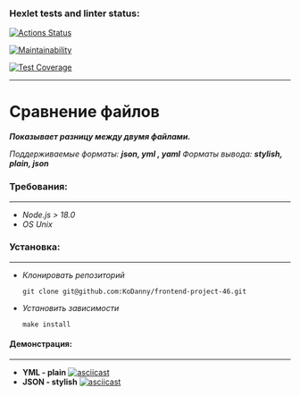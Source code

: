 ### Hexlet tests and linter status:
[![Actions Status](https://github.com/KoDanny/frontend-project-46/workflows/hexlet-check/badge.svg)](https://github.com/KoDanny/frontend-project-46/actions)

[![Maintainability](https://api.codeclimate.com/v1/badges/3cbf85c6d53293967798/maintainability)](https://codeclimate.com/github/KoDanny/frontend-project-46/maintainability)

[![Test Coverage](https://api.codeclimate.com/v1/badges/3cbf85c6d53293967798/test_coverage)](https://codeclimate.com/github/KoDanny/frontend-project-46/test_coverage)
***

# Сравнение файлов

***Показывает разницу между двумя файлами.***

_Поддерживаемые форматы: **json, yml , yaml**_
_Форматы вывода: **stylish, plain, json**_

### Требования:
***
- _Node.js > 18.0_
- _OS Unix_

### Установка:
***
- _Клонировать репозиторий_
   ```
   git clone git@github.com:KoDanny/frontend-project-46.git
   ```
- _Установить зависимости_
  ```
  make install
  ```
  
#### Демонстрация:
***
- **YML - plain**
[![asciicast](https://asciinema.org/a/tSUrIumnKrjhKOcl9vRu0pJz3.svg)](https://asciinema.org/a/tSUrIumnKrjhKOcl9vRu0pJz3)
- **JSON - stylish**
[![asciicast](https://asciinema.org/a/RM2wL9shNXa68Zxo5R5eI5eGl.svg)](https://asciinema.org/a/RM2wL9shNXa68Zxo5R5eI5eGl)
